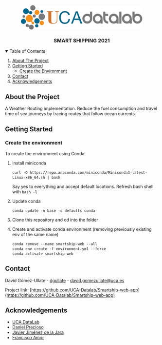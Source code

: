 <!-- README template: https://github.com/othneildrew/Best-README-Template -->

<!-- PROJECT SHIELDS -->
<!--
*** I'm using markdown "reference style" links for readability.
*** Reference links are enclosed in brackets [ ] instead of parentheses ( ).
*** See the bottom of this document for the declaration of the reference variables
*** for contributors-url, forks-url, etc. This is an optional, concise syntax you may use.
*** https://www.markdownguide.org/basic-syntax/#reference-style-links
-->
<!-- [![Contributors][contributors-shield]][contributors-url] -->
<!-- [![Forks][forks-shield]][forks-url] -->
<!-- [![Stargazers][stars-shield]][stars-url] -->
<!-- [![Issues][issues-shield]][issues-url] -->

<!-- PROJECT LOGO -->
<br />
<p align="center">
  <a href="https://github.com/UCA-Datalab">
    <img src="img/logo.png" alt="Logo" width="400" height="80">
  </a>

  <h3 align="center">SMART SHIPPING 2021</h3>
</p>


<!-- TABLE OF CONTENTS -->
<details open="open">
  <summary>Table of Contents</summary>
  <ol>
    <li>
      <a href="#about-the-project">About The Project</a>
    </li>
    <li>
      <a href="#getting-started">Getting Started</a>
      <ul>
        <li><a href="#create-the-environment">Create the Environment</a></li>
      </ul>
    </li>
     <li><a href="#contact">Contact</a></li>
    <li><a href="#acknowledgements">Acknowledgements</a></li>
  </ol>
</details>

## About the Project

A Weather Routing implementation. Reduce the fuel consumption and travel time of sea journeys by tracing routes that follow ocean currents. 

## Getting Started

### Create the environment

To create the environment using Conda:

  1. Install miniconda
     
     ```
     curl -O https://repo.anaconda.com/miniconda/Miniconda3-latest-Linux-x86_64.sh | bash
     ```

     Say yes to everything and accept default locations. Refresh bash shell with `bash -l`

  2. Update conda
     
      ```
      conda update -n base -c defaults conda
      ```

  3. Clone this repository and cd into the folder

  4. Create and activate conda environment (removing previously existing env of the same name)
     
       ```
       conda remove --name smartship-web --all
       conda env create -f environment.yml --force
       conda activate smartship-web
       ```

## Contact

David Gómez-Ullate - [dgullate](https://github.com/dgullate) -  david.gomezullate@uca.es

Project link: [https://github.com/UCA-Datalab/Smartship-web-app](https://github.com/UCA-Datalab/Smartship-web-app)

## Acknowledgements

* [UCA DataLab](http://datalab.uca.es/)
* [Daniel Precioso](https://www.linkedin.com/in/daniel-precioso-garcelan/)
* [Javier Jiménez de la Jara](https://github.com/UCA-Datalab/Smartship-web-app/commits?author=Javier-Jimenez99)
* [Francisco Amor](https://www.linkedin.com/in/francisco-amor-97b27820b/)

<!-- MARKDOWN LINKS & IMAGES -->
<!-- https://www.markdownguide.org/basic-syntax/#reference-style-links -->
[contributors-shield]: https://img.shields.io/github/contributors/UCA-Datalab/smart-shipping-2021.svg?style=for-the-badge
[contributors-url]: https://github.com/UCA-Datalab/Smartship-web-app/graphs/contributors
[forks-shield]: https://img.shields.io/github/forks/UCA-Datalab/smart-shipping-2021.svg?style=for-the-badge
[forks-url]: https://github.com/UCA-Datalab/Smartship-web-app/network/members
[stars-shield]: https://img.shields.io/github/stars/UCA-Datalab/smart-shipping-2021.svg?style=for-the-badge
[stars-url]: https://github.com/UCA-Datalab/Smartship-web-app/stargazers
[issues-shield]: https://img.shields.io/github/issues/UCA-Datalab/smart-shipping-2021.svg?style=for-the-badge
[issues-url]: https://github.com/UCA-Datalab/Smartship-web-app/issues